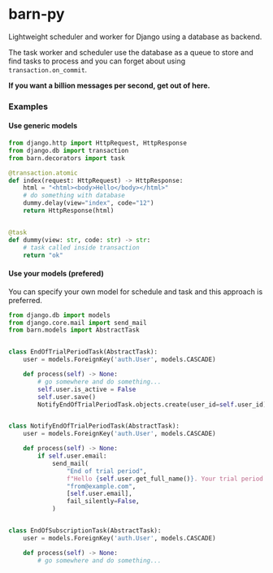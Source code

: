 # barn-py

Lightweight scheduler and worker for Django using a database as backend.

The task worker and scheduler use the database as a queue to store and find tasks to process
and you can forget about using `transaction.on_commit`.

**If you want a billion messages per second, get out of here.**

### Examples

#### Use generic models

```python
from django.http import HttpRequest, HttpResponse
from django.db import transaction
from barn.decorators import task

@transaction.atomic
def index(request: HttpRequest) -> HttpResponse:
    html = "<html><body>Hello</body></html>"
    # do something with database
    dummy.delay(view="index", code="12")
    return HttpResponse(html)


@task
def dummy(view: str, code: str) -> str:
    # task called inside transaction
    return "ok"
```

#### Use your models (prefered)

You can specify your own model for schedule and task and this approach is preferred.

```python
from django.db import models
from django.core.mail import send_mail
from barn.models import AbstractTask


class EndOfTrialPeriodTask(AbstractTask):
    user = models.ForeignKey('auth.User', models.CASCADE)

    def process(self) -> None:
        # go somewhere and do something...
        self.user.is_active = False
        self.user.save()
        NotifyEndOfTrialPeriodTask.objects.create(user_id=self.user_id)


class NotifyEndOfTrialPeriodTask(AbstractTask):
    user = models.ForeignKey('auth.User', models.CASCADE)

    def process(self) -> None:
        if self.user.email:
            send_mail(
                "End of trial period",
                f"Hello {self.user.get_full_name()}. Your trial period has ended.",
                "from@example.com",
                [self.user.email],
                fail_silently=False,
            )


class EndOfSubscriptionTask(AbstractTask):
    user = models.ForeignKey('auth.User', models.CASCADE)

    def process(self) -> None:
        # go somewhere and do something...
```
